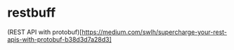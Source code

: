 # restbuff

(REST API with protobuf)[https://medium.com/swlh/supercharge-your-rest-apis-with-protobuf-b38d3d7a28d3]